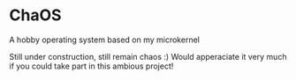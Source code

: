 # ChaOS
A hobby operating system based on my microkernel

Still under construction, still remain chaos :)
Would apperaciate it very much if you could take part in this ambious project!
